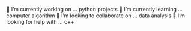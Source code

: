 🔭 I’m currently working on ... python projects
🌱 I’m currently learning ... computer algorithm
👯 I’m looking to collaborate on ... data analysis
🤔 I’m looking for help with ... c++

<!--
**appx720/appx720** is a ✨ _special_ ✨ repository because its `README.md` (this file) appears on your GitHub profile.

Here are some ideas to get you started:

- 🔭 I’m currently working on ...
- 🌱 I’m currently learning ...
- 👯 I’m looking to collaborate on ...
- 🤔 I’m looking for help with ...
- 💬 Ask me about ...
- 📫 How to reach me: ...
- 😄 Pronouns: ...
- ⚡ Fun fact: ...
-->

